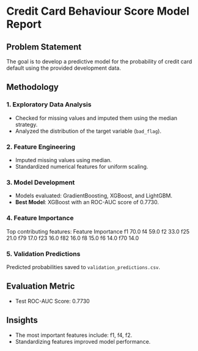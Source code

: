 
# Credit Card Behaviour Score Model Report

## Problem Statement
The goal is to develop a predictive model for the probability of credit card default using the provided development data.

## Methodology
### 1. Exploratory Data Analysis
- Checked for missing values and imputed them using the median strategy.
- Analyzed the distribution of the target variable (`bad_flag`).

### 2. Feature Engineering
- Imputed missing values using median.
- Standardized numerical features for uniform scaling.

### 3. Model Development
- Models evaluated: GradientBoosting, XGBoost, and LightGBM.
- **Best Model**: XGBoost with an ROC-AUC score of 0.7730.

### 4. Feature Importance
Top contributing features:
Feature  Importance
     f1        70.0
     f4        59.0
     f2        33.0
    f25        21.0
    f79        17.0
    f23        16.0
    f82        16.0
     f8        15.0
     f6        14.0
    f70        14.0

### 5. Validation Predictions
Predicted probabilities saved to `validation_predictions.csv`.

## Evaluation Metric
- Test ROC-AUC Score: 0.7730

## Insights
- The most important features include: f1, f4, f2.
- Standardizing features improved model performance.
